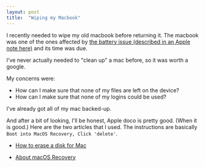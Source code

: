 ```yaml
---
layout: post
title:  "Wiping my Macbook"
---
```


I recently needed to wipe my old macbook before returning it. The macbook was one of the ones affected by [the battery issue (described in an Apple note here)](https://support.apple.com/en-gb/15-inch-macbook-pro-battery-recall) and its time was due.

I've never actually needed to "clean up" a mac before, so it was worth a google.

My concerns were:

- How can I make sure that none of my files are left on the device?
- How can I make sure that none of my logins could be used?

I've already got all of my mac backed-up.

And after a bit of looking, I'll be honest, Apple doco is pretty good. (When it is good.) Here are the two articles that I used. The instructions are basically `Boot into MacOS Recovery, Click 'delete'`.

- [How to erase a disk for Mac](https://support.apple.com/en-gb/HT208496)

- [About macOS Recovery](https://support.apple.com/en-gb/HT201314)